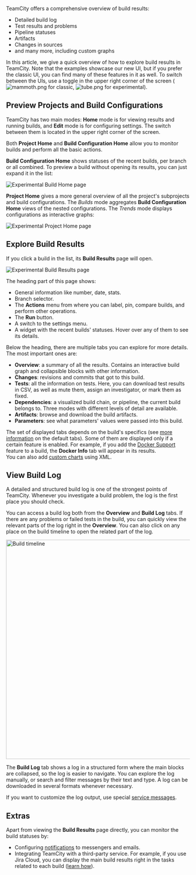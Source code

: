 [//]: # (title: View Build Results)
[//]: # (auxiliary-id: View Build Results)

TeamCity offers a comprehensive overview of build results:
* Detailed build log
* Test results and problems
* Pipeline statuses
* Artifacts
* Changes in sources
* and many more, including custom graphs

In this article, we give a quick overview of how to explore build results in TeamCity. Note that the examples showcase our new UI, but if you prefer the classic UI, you can find many of these features in it as well. To switch between the UIs, use a toggle in the upper right corner of the screen (![mammoth.png](mammoth.png) for classic, ![tube.png](tube.png) for experimental).

## Preview Projects and Build Configurations

TeamCity has two main modes: __Home__ mode is for viewing results and running builds, and __Edit__ mode is for configuring settings. The switch between them is located in the upper right corner of the screen.

Both __Project Home__ and __Build Configuration Home__ allow you to monitor builds and perform all the basic actions.

__Build Configuration Home__ shows statuses of the recent builds, per branch or all combined. To preview a build without opening its results, you can just expand it in the list:

<img src="exp-build-home.png" alt="Experimental Build Home page"/>

__Project Home__ gives a more general overview of all the project's subprojects and build configurations. The _Builds_ mode aggregates __Build Configuration Home__ views of the nested configurations. The _Trends_ mode displays configurations as interactive graphs:

<img src="exp-project-home.png" alt="Experimental Project Home page"/>

## Explore Build Results

If you click a build in the list, its __Build Results__ page will open.

<img src="exp-build-details.png" alt="Experimental Build Results page"/>

The heading part of this page shows:
* General information like number, date, stats.
* Branch selector.
* The __Actions__ menu from where you can label, pin, compare builds, and perform other operations.
* The __Run__ button.
* A switch to the settings menu.
* A widget with the recent builds' statuses. Hover over any of them to see its details.

Below the heading, there are multiple tabs you can explore for more details. The most important ones are:
* __Overview__: a summary of all the results. Contains an interactive build graph and collapsible blocks with other information.
* __Changes__: revisions and commits that got to this build.
* __Tests__: all the information on tests. Here, you can download test results in CSV, as well as mute them, assign an investigator, or mark them as fixed.
* __Dependencies__: a visualized build chain, or pipeline, the current build belongs to. Three modes with different levels of detail are available.
* __Artifacts__: browse and download the build artifacts.
* __Parameters__: see what parameters' values were passed into this build.

The set of displayed tabs depends on the build's specifics (see [more information](working-with-build-results.md) on the default tabs). Some of them are displayed only if a certain feature is enabled. For example, if you add the [Docker Support](docker-support.md) feature to a build, the __Docker Info__ tab will appear in its results.  
You can also add [custom charts](custom-chart.md) using XML.

## View Build Log

A detailed and structured build log is one of the strongest points of TeamCity. Whenever you investigate a build problem, the log is the first place you should check.

You can access a build log both from the __Overview__ and __Build Log__ tabs. If there are any problems or failed tests in the build, you can quickly view the relevant parts of the log right in the __Overview__. You can also click on any place on the build timeline to open the related part of the log.

<img src="build-timeline.png" width="600" alt="Build timeline"/>

The __Build Log__ tab shows a log in a structured form where the main blocks are collapsed, so the log is easier to navigate. You can explore the log manually, or search and filter messages by their text and type. A log can be downloaded in several formats whenever necessary.

If you want to customize the log output, use special [service messages](build-log.md#Customizing+Log+Output).

## Extras

Apart from viewing the __Build Results__ page directly, you can monitor the build statuses by:

* Configuring [notifications](notifications.md) to messengers and emails.
* Integrating TeamCity with a third-party service. For example, if you use Jira Cloud, you can display the main build results right in the tasks related to each build ([learn how](jira-cloud-integration.md)).
